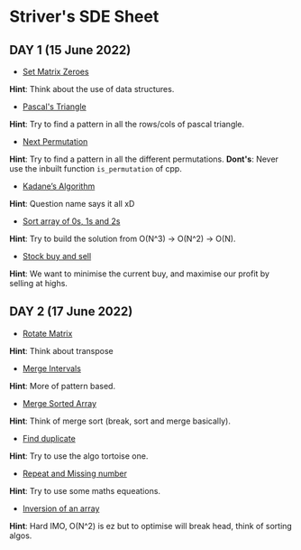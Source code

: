 # Striver's SDE Sheet
## DAY 1 (15 June 2022)
- [Set Matrix Zeroes](https://leetcode.com/problems/set-matrix-zeroes/)

**Hint**: Think about the use of data structures.

- [Pascal's Triangle](https://leetcode.com/problems/pascals-triangle/)

**Hint**: Try to find a pattern in all the rows/cols of pascal triangle.

- [Next Permutation](https://leetcode.com/problems/next-permutation/)

**Hint**: Try to find a pattern in all the different permutations.
**Dont's**: Never use the inbuilt function `is_permutation` of cpp.

- [Kadane’s Algorithm](https://leetcode.com/problems/maximum-subarray/)

**Hint**: Question name says it all xD

- [Sort array of 0s, 1s and 2s](https://leetcode.com/problems/sort-colors/)

**Hint**: Try to build the solution from O(N^3) -> O(N^2) -> O(N).

- [Stock buy and sell](https://leetcode.com/problems/best-time-to-buy-and-sell-stock/)

**Hint**: We want to minimise the current buy, and maximise our profit by selling at highs.


## DAY 2 (17 June 2022)
- [Rotate Matrix](https://leetcode.com/problems/rotate-image/)

**Hint**: Think about transpose

- [Merge Intervals](https://leetcode.com/problems/merge-intervals/)

**Hint**: More of pattern based.

- [Merge Sorted Array](https://leetcode.com/problems/merge-sorted-array/)

**Hint**: Think of merge sort (break, sort and merge basically).

- [Find duplicate](https://leetcode.com/problems/find-the-duplicate-number/)

**Hint**: Try to use the algo tortoise one.

- [Repeat and Missing number](https://www.interviewbit.com/problems/repeat-and-missing-number-array/)

**Hint**: Try to use some maths equeations.

- [Inversion of an array](https://www.codingninjas.com/codestudio/problems/count-inversions_615)

**Hint**: Hard IMO, O(N^2) is ez but to optimise will break head, think of sorting algos.
